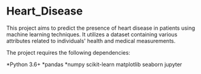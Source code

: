 # Heart_Disease
This project aims to predict the presence of heart disease in patients using machine learning techniques. It utilizes a dataset containing various attributes related to individuals' health and medical measurements.


The project requires the following dependencies:

 *Python 3.6+
 *pandas
 *numpy
 scikit-learn
 matplotlib
 seaborn
 jupyter
